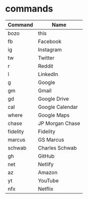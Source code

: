 # commands

| Command  | Name            |
| -------- | --------------- |
| bozo     | this            |
| fb       | Facebook        |
| ig       | Instagram       |
| tw       | Twitter         |
| r        | Reddit          |
| l        | LinkedIn        |
| g        | Google          |
| gm       | Gmail           |
| gd       | Google Drive    |
| cal      | Google Calendar |
| where    | Google Maps     |
| chase    | JP Morgan Chase |
| fidelity | Fidelity        |
| marcus   | GS Marcus       |
| schwab   | Charles Schwab  |
| gh       | GitHub          |
| net      | Netlify         |
| az       | Amazon          |
| yt       | YouTube         |
| nfx      | Netflix         |
